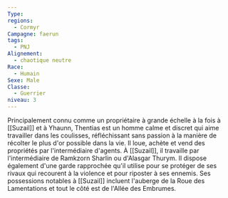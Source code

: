 ```yaml
---
Type: 
regions:
  - Cormyr
Campagne: faerun
tags:
  - PNJ
Alignement:
  - chaotique neutre
Race:
  - Humain
Sexe: Male
Classe:
  - Guerrier
niveau: 3
---
```

Principalement connu comme un propriétaire à grande échelle à la fois à [[Suzail]] et à Yhaunn, Thentias est un homme calme et discret qui aime travailler dans les coulisses, réfléchissant sans passion à la manière de récolter le plus d'or possible dans la vie. Il loue, achète et vend des propriétés par l'intermédiaire d'agents. À [[Suzail]], il travaille par l'intermédiaire de Ramkzorn Sharlin ou d'Alasgar Thurym. Il dispose également d'une garde rapprochée qu'il utilise pour se protéger de ses rivaux qui recourent à la violence et pour riposter à ses ennemis. Ses possessions notables à [[Suzail]] incluent l'auberge de la Roue des Lamentations et tout le côté est de l'Allée des Embrumes.
